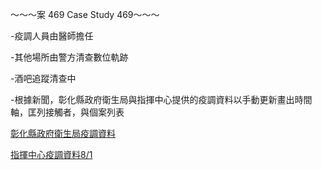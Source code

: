 ～～～案 469 Case Study 469～～～

-疫調人員由醫師擔任

-其他場所由警方清查數位軌跡

-酒吧追蹤清查中

-根據新聞，彰化縣政府衛生局與指揮中心提供的疫調資料以手動更新畫出時間軸，匡列接觸者，與個案列表

[彰化縣政府衛生局疫調資料](https://www.chinatimes.com/realtimenews/20200801002550-260405?chdtv)

[指揮中心疫調資料8/1](https://www.cdc.gov.tw/File/Get/9cdxsszTtuuccjbb3rVoAw)
